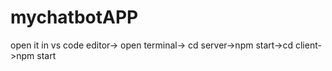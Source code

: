 # mychatbotAPP
open it in vs code editor-> open terminal-> cd server->npm start->cd client->npm start
